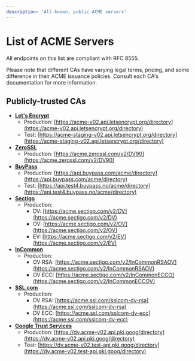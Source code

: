 ```yaml
---
description: 'All known, public ACME servers'
---
```


# List of ACME Servers

All endpoints on this list are compliant with RFC 8555.

Please note that different CAs have varying legal terms, pricing, and some difference in their ACME issuance policies. Consult each CA's documentation for more information.

## Publicly-trusted CAs

* [**Let's Encrypt**](https://letsencrypt.org)
  * Production: [https://acme-v02.api.letsencrypt.org/directory](https://acme-v02.api.letsencrypt.org/directory)
  * Test: [https://acme-staging-v02.api.letsencrypt.org/directory](https://acme-staging-v02.api.letsencrypt.org/directory)
* [**ZeroSSL**](https://zerossl.com/documentation/acme/)
  * Production: [https://acme.zerossl.com/v2/DV90](https://acme.zerossl.com/v2/DV90)
* [**BuyPass**](https://www.buypass.com/ssl/products/acme)
  * Production: [https://api.buypass.com/acme/directory](https://api.buypass.com/acme/directory)
  * Test: [https://api.test4.buypass.no/acme/directory](https://api.test4.buypass.no/acme/directory)
* [**Sectigo**](https://sectigo.com/resource-library/sectigos-acme-automation)
  * Production:
    * DV: [https://acme.sectigo.com/v2/DV](https://acme.sectigo.com/v2/DV)
    * OV: [https://acme.sectigo.com/v2/OV](https://acme.sectigo.com/v2/OV)
    * EV: [https://acme.sectigo.com/v2/EV](https://acme.sectigo.com/v2/EV)
* [**InCommon**](https://support.sectigo.com/Com_KnowledgeDetailPage?Id=kA01N000000bvYj)
  * Production:
    * OV RSA: [https://acme.sectigo.com/v2/InCommonRSAOV](https://acme.sectigo.com/v2/InCommonRSAOV)
    * OV ECC: [https://acme.sectigo.com/v2/InCommonECCO](https://acme.sectigo.com/v2/InCommonECCOV)
* [**SSL.com**](https://www.ssl.com/guide/ssl-tls-certificate-issuance-and-revocation-with-acme/)
  * Production:
    * DV RSA: [https://acme.ssl.com/sslcom-dv-rsa](https://acme.ssl.com/sslcom-dv-rsa)
    * DV ECC: [https://acme.ssl.com/sslcom-dv-ecc](https://acme.ssl.com/sslcom-dv-ecc)
* [**Google Trust Services**](https://cloud.google.com/certificate-manager/docs/public-ca-tutorial)
  * Production: [https://dv.acme-v02.api.pki.goog/directory](https://dv.acme-v02.api.pki.goog/directory)
  * Test: [https://dv.acme-v02.test-api.pki.goog/directory](https://dv.acme-v02.test-api.pki.goog/directory)
